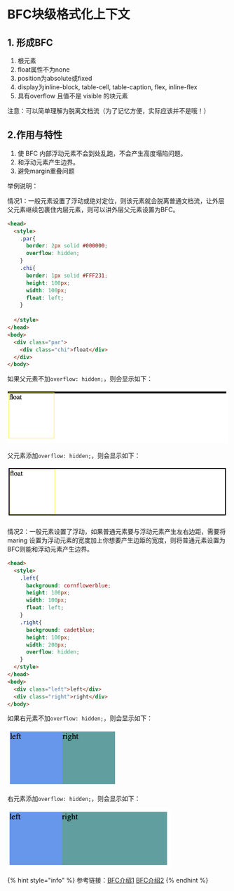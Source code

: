 # BFC块级格式化上下文

## 1. 形成BFC

1. 根元素
2. float属性不为none
3. position为absolute或fixed
4. display为inline-block, table-cell, table-caption, flex, inline-flex
5. 具有overflow 且值不是 visible 的块元素

注意：可以简单理解为脱离文档流（为了记忆方便，实际应该并不是哦！）

## 2.作用与特性

1. 使 BFC 内部浮动元素不会到处乱跑，不会产生高度塌陷问题。
2. 和浮动元素产生边界。
3. 避免margin重叠问题

举例说明：

情况1：一般元素设置了浮动或绝对定位，则该元素就会脱离普通文档流，让外层父元素继续包裹住内层元素，则可以讲外层父元素设置为BFC。

```html
<head>
  <style>
    .par{
      border: 2px solid #000000;
      overflow: hidden;
    }
    .chi{
      border: 1px solid #FFF231;
      height: 100px;
      width: 100px;
      float: left;
    }

  </style>
</head>
<body>
  <div class="par">
    <div class="chi">float</div>
  </div>
</body>
```

如果父元素不加`overflow: hidden;`，则会显示如下：

![](./img/pic7.png)

父元素添加`overflow: hidden;`，则会显示如下：

![](./img/pic8.png)

情况2：一般元素设置了浮动，如果普通元素要与浮动元素产生左右边距，需要将 maring 设置为浮动元素的宽度加上你想要产生边距的宽度，则将普通元素设置为BFC则能和浮动元素产生边界。

```html
<head>
  <style>
    .left{
      background: cornflowerblue;
      height: 100px;
      width: 100px;
      float: left;
    }
    .right{
      background: cadetblue;
      height: 100px;
      width: 200px;
      overflow: hidden;
    }
  </style>
</head>
<body>
  <div class="left">left</div>
  <div class="right">right</div>
</body>
```

如果右元素不加`overflow: hidden;`，则会显示如下：

<img src="./img/pic9.png" style="zoom:60%;" />

右元素添加`overflow: hidden;`，则会显示如下：

<img src="./img/pic10.png" style="zoom:60%;" />

{% hint style="info" %} 参考链接：[BFC介绍1](https://www.cnblogs.com/dojo-lzz/p/3999013.html)  [BFC介绍2](https://www.jianshu.com/p/0d713b32cd0d) {% endhint %}

